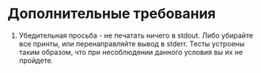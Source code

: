 # Дополнительные требования

1) Убедительная просьба - не печатать ничего в stdout. Либо убирайте все принты, или перенаправляйте вывод в stderr.
Тесты устроены таким образом, что при несоблюдении данного условия вы их не пройдете.
